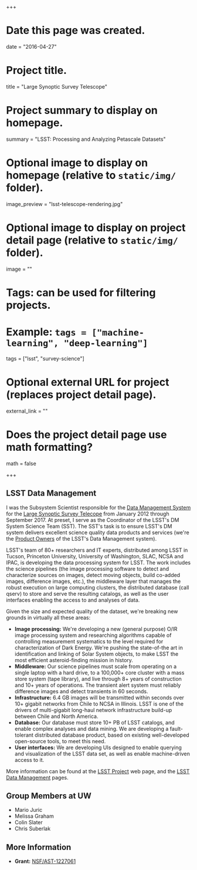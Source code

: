 +++
# Date this page was created.
date = "2016-04-27"

# Project title.
title = "Large Synoptic Survey Telescope"

# Project summary to display on homepage.
summary = "LSST: Processing and Analyzing Petascale Datasets"

# Optional image to display on homepage (relative to `static/img/` folder).
image_preview = "lsst-telescope-rendering.jpg"

# Optional image to display on project detail page (relative to `static/img/` folder).
image = ""

# Tags: can be used for filtering projects.
# Example: `tags = ["machine-learning", "deep-learning"]`
tags = ["lsst", "survey-science"]

# Optional external URL for project (replaces project detail page).
external_link = ""

# Does the project detail page use math formatting?
math = false

+++

## LSST Data Management

I was the Subsystem Scientist responsible for the [Data Management
System](http://dm.lsst.org) for the [Large Synoptic Survey Telecope](http://lsst.org)
from January 2012 through September 2017. At preset, I serve as the
Coordinator of the LSST's DM System Science Team (SST).
The SST's task is to ensure LSST's DM system delivers
excellent science quality data products and services (we're the [Product
Owners](https://www.mountaingoatsoftware.com/agile/scrum/product-owner) of
the LSST's Data Management system).

LSST's team of 80+ researchers and IT experts,
distributed among LSST in Tucson, Princeton University, University of
Washington, SLAC, NCSA and IPAC, is developing the data processing system
for LSST.  The work includes the science pipelines (the image processing software to
detect and characterize sources on images, detect moving objects, build
co-added images, difference images, etc.), the middleware layer that manages
the robust execution on large computing clusters, the distributed database
(call qserv) to store and serve the resulting catalogs, as well as
the user interfaces enabling the access to and analyses of data.

Given the size and expected quality of the dataset, we're breaking new grounds in virtually all these areas:

 * **Image processing:** We're developing a new (general purpose) O/IR image processing system and researching algorithms capable of controlling measurement systematics to the level required for characterization of Dark Energy. We're pushing the state-of-the art in identification and linking of Solar System objects, to make LSST the most efficient asteroid-finding mission in history.
 * **Middleware:** Our science pipelines must scale from operating on a single laptop with a hard drive, to a 100,000+ core cluster with a mass store system (tape library), and live through 8+ years of construction and 10+ years of operations. The transient alert system must reliably difference images and detect transients in 60 seconds.
 * **Infrastructure:** 6.4 GB images will be transmitted within seconds over 10+ gigabit networks from Chile to NCSA in Illinois. LSST is one of the drivers of multi-gigabit long-haul network infrastructure build-up between Chile and North America.
 * **Database:** Our database must store 10+ PB of LSST catalogs, and enable complex analyses and data mining. We are developing a fault-tolerant distributed database product, based on existing well-developed open-source tools, to meet this need.
 * **User interfaces:** We are developing UIs designed to enable querying and visualization of the LSST data set, as well as enable machine-driven access to it.

More information can be found at the [LSST Project](http://lsst.org) web page, and the [LSST Data Management](http://dm.lsst.org) pages.

## Group Members at UW

 * Mario Juric
 * Melissa Graham
 * Colin Slater
 * Chris Suberlak

## More Information

 * **Grant:** [NSF/AST-1227061](https://www.nsf.gov/awardsearch/showAward?AWD_ID=1227061)
